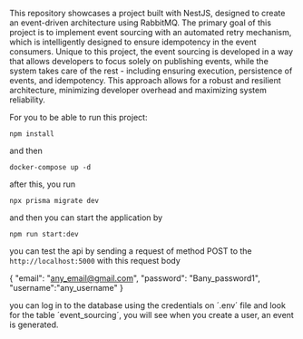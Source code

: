 
This repository showcases a project built with NestJS, designed to create an event-driven architecture using RabbitMQ. The primary goal of this project is to implement event sourcing with an automated retry mechanism, which is intelligently designed to ensure idempotency in the event consumers. Unique to this project, the event sourcing is developed in a way that allows developers to focus solely on publishing events, while the system takes care of the rest - including ensuring execution, persistence of events, and idempotency. This approach allows for a robust and resilient architecture, minimizing developer overhead and maximizing system reliability.

For you to be able to run this project:

``` 
npm install
```
and then
``` 
docker-compose up -d
```
after this, you run
```
npx prisma migrate dev
```
and then you can start the application by
``` 
npm run start:dev
```

you can test the api by sending a request of method POST to the  `http://localhost:5000` with this request body

{
	"email": "any_email@gmail.com",
	"password": "Bany_password1",
	"username":"any_username"
}

you can log in to the database using the credentials on ´.env´ file and look for the table ´event_sourcing´, you will see when you create a user, an event is generated.
